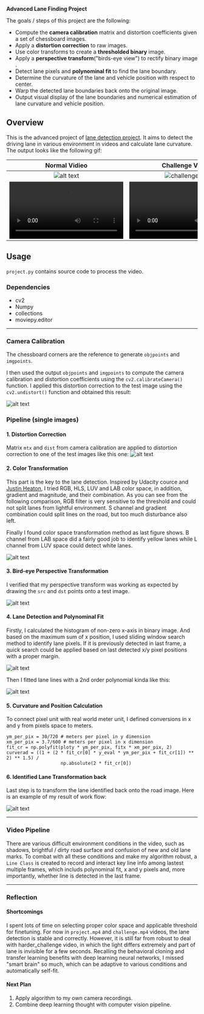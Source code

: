 ﻿**Advanced Lane Finding Project**

The goals / steps of this project are the following:

* Compute the **camera calibration** matrix and distortion coefficients given a set of chessboard images.
* Apply a **distortion correction** to raw images.
* Use color transforms to create a **thresholded binary** image.
* Apply a **perspective transform**("birds-eye view") to rectify binary image .
* Detect lane pixels and **polynominal fit** to find the lane boundary.
* Determine the curvature of the lane and vehicle position with respect to center.
* Warp the detected lane boundaries back onto the original image.
* Output visual display of the lane boundaries and numerical estimation of lane curvature and vehicle position.


[https://github.com/uranus4ever/Advanced-Lane-Detection/blob/master]: # (Image References)

[image1]: ./Images/DistortionCorrection_CameraCalibration.png "Undistorted Chessboard"
[image2]: ./Images/DistortionCorrection_RawImage.png "Undistorted Raw Image"
[image3]: ./Images/ImageProcess.png "Binary"
[image4]: ./Images/Perspective_binary.png "Perspective Transform"
[image5]: ./Images/histogram.png "Histogram"
[image6]: ./Images/Perspective_binary.png "Perspective Binary"
[image7]: ./Images/SlidingWindow.png "SlidingWindow"
[image8]: ./Images/workflow.png "WorkFlow"
[video1]: ./output_videos/project.mp4 "Video"
[gif1]: ./Images/project.gif "Project_Video_gif"
[video2]: ./output_videos/challenge.mp4 "Video2"
[gif2]: ./Images/challenge.gif "challenge_gif"
[video3]: ./ "Video3"
[gif3]: ./Images/ "harder_challenge_gif"

## Overview

This is the advanced project of [lane detection project](https://github.com/uranus4ever/Lane-Detection). It aims to detect the driving lane in various environment in videos and calculate lane curvature. The output looks like the following gif:

| Normal Vidieo   | Challenge Video  | 
|:---------:|:-----------:| 
| ![alt text][gif1]   | ![challenge gif][gif2] | 
| ![video1][video1]   | ![video2][video2] |

## Usage
`project.py` contains source code to process the video.

### Dependencies

 - cv2
 - Numpy
 - collections
 - moviepy.editor

---

### Camera Calibration

The chessboard corners are the reference to generate `objpoints` and `imgpoints`.

I then used the output `objpoints` and `imgpoints` to compute the camera calibration and distortion coefficients using the `cv2.calibrateCamera()` function.  I applied this distortion correction to the test image using the `cv2.undistort()` function and obtained this result: 

![alt text][image1]

### Pipeline (single images)

#### 1. **Distortion Correction**

Matrix `mtx` and `dist` from camera calibration are applied to distortion correction to one of the test images like this one:
![alt text][image2]

#### 2. **Color Transformation**

This part is the key to the lane detection. Inspired by Udacity cource and [Justin Heaton](https://github.com/JustinHeaton/Advanced-Lane-Finding), I tried RGB, HLS, LUV and LAB color space, in addition, gradient and magnitude, and their combination. As you can see from the following comparison, RGB filter is very sensitive to the threshold and could not split lanes from lightful environment. S channel and gradient combination could split lines on the road, but too much disturbance also left.

Finally I found color space transformation method as last figure shows. B channel from LAB space did a fairly good job to identify yellow lanes while L channel from LUV space could detect white lanes.

![alt text][image3]

#### 3. **Bird-eye Perspective Transformation**

I verified that my perspective transform was working as expected by drawing the `src` and `dst` points onto a test image.

![alt text][image6]

#### 4. **Lane Detection and Polynominal Fit**

Firstly, I calculated the histogram of non-zero x-axis in binary image. And based on the maximum sum of x position, I used sliding window search method to identify lane pixels. If it is previously detected in last frame, a quick search could be applied based on last detected x/y pixel positions with a proper margin.

![alt text][image5]

Then I fitted lane lines with a 2nd order polynomial kinda like this:

![alt text][image7]

#### 5. **Curvature and Position Calculation**

To connect pixel unit with real world meter unit, I defined conversions in x and y from pixels space to meters.
```
ym_per_pix = 30/720 # meters per pixel in y dimension
xm_per_pix = 3.7/600 # meters per pixel in x dimension
fit_cr = np.polyfit(ploty * ym_per_pix, fitx * xm_per_pix, 2)
curverad = ((1 + (2 * fit_cr[0] * y_eval * ym_per_pix + fit_cr[1]) ** 2) ** 1.5) / 
                    np.absolute(2 * fit_cr[0])
```


#### 6. **Identified Lane Transformation back**

Last step is to transform the lane identified back onto the road image. Here is an example of my result of work flow:

![alt text][image8]

---

### Video Pipeline

There are various difficult environment conditions in the video, such as shadows, brightful / dirty road surface and confusion of new and old lane marks. To combat with all these conditions and make my algorithm robust, a `Line Class` is created to record and interact key line info among lastest multiple frames, which includs polynominal fit, x and y pixels and, more importantly, whether line is detected in the last frame.

---

### Reflection

#### Shortcomings

I spent lots of time on selecting proper color space and applicable threshold for finetuning. For now in `project.mp4` and `challenge.mp4` videos, the lane detection is stable and correctly. However, it is still far from robust to deal with harder_challenge video, in which the light differs extremely and part of lane is invisible for a few seconds. Recalling the behavioral cloning and transfer learning benefits with deep learning neural networks, I missed "smart brain" so much, which can be adaptive to various conditions and automatically self-fit.

#### Next Plan

1. Apply algorithm to my own camera recordings.
2. Combine deep learning thought with computer vision pipeline.